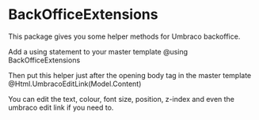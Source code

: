 # BackOfficeExtensions
This package gives you some helper methods for Umbraco backoffice.

Add a using statement to your master template
@using BackOfficeExtensions

Then put this helper just after the opening body tag in the master template
@Html.UmbracoEditLink(Model.Content)

You can edit the text, colour, font size, position, z-index and even the umbraco edit link if you need to.
